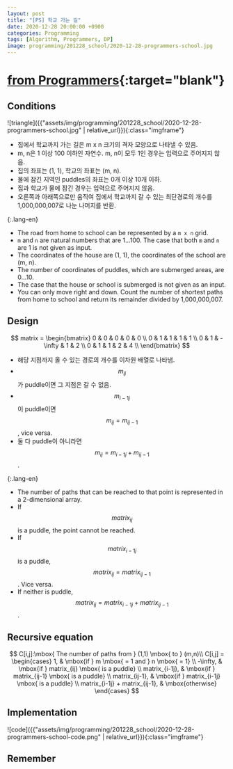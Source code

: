 ```yaml
---
layout: post
title: "[PS] 학교 가는 길"
date: 2020-12-28 20:00:00 +0900
categories: Programming
tags: [Algorithm, Programmers, DP]
image: programming/201228_school/2020-12-28-programmers-school.jpg
---
```


# [from Programmers](https://programmers.co.kr/learn/courses/30/lessons/42898){:target="blank"}

## Conditions

![triangle]({{"assets/img/programming/201228_school/2020-12-28-programmers-school.jpg" | relative_url}}){:class="imgframe"}  

- 집에서 학교까지 가는 길은 m x n 크기의 격자 모양으로 나타낼 수 있음.  
- m, n은 1 이상 100 이하인 자연수. m, n이 모두 1인 경우는 입력으로 주어지지 않음.  
- 집의 좌표는 (1, 1), 학교의 좌표는 (m, n).  
- 물에 잠긴 지역인 puddles의 좌표는 0개 이상 10개 이하.  
- 집과 학교가 물에 잠긴 경우는 입력으로 주어지지 않음.  
- 오른쪽과 아래쪽으로만 움직여 집에서 학교까지 갈 수 있는 최단경로의 개수를 1,000,000,007로 나눈 나머지를 반환.  

{:.lang-en}

- The road from home to school can be represented by a `m x n` grid.  
- `m` and `n` are natural numbers that are 1...100. The case that both `m` and `n` are 1 is not given as input.  
- The coordinates of the house are (1, 1), the coordinates of the school are (m, n).  
- The number of coordinates of puddles, which are submerged areas, are 0...10.  
- The case that the house or school is submerged is not given as an input.  
- You can only move right and down. Count the number of shortest paths from home to school and return its remainder divided by 1,000,000,007.  

## Design
  
$$
matrix =
\begin{bmatrix}
0 & 0 & 0 & 0 & 0 \\
0 & 1 & 1 & 1 & 1 \\
0 & 1 & -\infty & 1 & 2 \\
0 & 1 & 1 & 2 & 4 \\
\end{bmatrix}
$$  

- 해당 지점까지 올 수 있는 경로의 개수를 이차원 배열로 나타냄.  
- $$ m_{ij} $$가 puddle이면 그 지점은 갈 수 없음.  
- $$ m_{i-1j} $$이 puddle이면 $$ m_{ij} = m_{ij-1} $$, vice versa.  
- 둘 다 puddle이 아니라면 $$ m_{ij} = m_{i-1j} + m_{ij-1} $$.  

{:.lang-en}

- The number of paths that can be reached to that point is represented in a 2-dimensional array.  
- If $$ matrix_{ij} $$ is a puddle, the point cannot be reached.  
- If $$ matrix_{i-1j} $$ is a puddle, $$ matrix_{ij} = matrix_{ij-1} $$. Vice versa.  
- If neither is puddle, $$ matrix_{ij} = matrix_{i-1j} + matrix_{ij-1} $$.  

## Recursive equation

$$
C[i,j]:\mbox{ The number of paths from } (1,1) \mbox{ to } (m,n)\\
C[i,j] =  
\begin{cases}
1, & \mbox{if } m \mbox{ = 1 and } n \mbox{ = 1} \\
-\infty, & \mbox{if } matrix_{ij} \mbox{ is a puddle} \\
matrix_{i-1j}, & \mbox{if } matrix_{ij-1} \mbox{ is a puddle} \\
matrix_{ij-1}, & \mbox{if } matrix_{i-1j} \mbox{ is a puddle} \\
matrix_{i-1j} + matrix_{ij-1}, & \mbox{otherwise}
\end{cases}
$$

## Implementation

![code]({{"assets/img/programming/201228_school/2020-12-28-programmers-school-code.png" | relative_url}}){:class="imgframe"}  

## Remember
